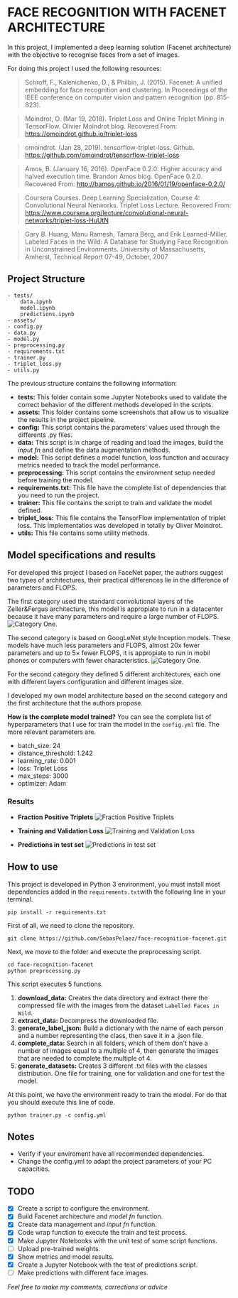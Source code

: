 # FACE RECOGNITION WITH FACENET ARCHITECTURE

In this project, I implemented a deep learning solution (Facenet architecture) with the objective to recognise faces from a set of images.

For doing this project I used the following resources:

> Schroff, F., Kalenichenko, D., & Philbin, J. (2015). Facenet: A unified embedding for face recognition and clustering. In Proceedings of the IEEE conference on computer vision and pattern recognition (pp. 815-823).

> Moindrot, O. (Mar 19, 2018). Triplet Loss and Online Triplet Mining in TensorFlow. Olivier Moindrot blog. Recovered From: https://omoindrot.github.io/triplet-loss

> omoindrot. (Jan 28, 2019). tensorflow-triplet-loss. Github. https://github.com/omoindrot/tensorflow-triplet-loss

> Amos, B. (January 16, 2016). OpenFace 0.2.0: Higher accuracy and halved execution time. Brandon Amos blog. OpenFace 0.2.0. Recovered From: http://bamos.github.io/2016/01/19/openface-0.2.0/

> Coursera Courses. Deep Learning Specialization, Course 4: Convolutional Neural Networks. Triplet Loss Lecture. Recovered From: https://www.coursera.org/lecture/convolutional-neural-networks/triplet-loss-HuUtN 

> Gary B. Huang, Manu Ramesh, Tamara Berg, and Erik Learned-Miller. Labeled Faces in the Wild: A Database for Studying Face Recognition in Unconstrained Environments. University of Massachusetts, Amherst, Technical Report 07-49, October, 2007


## Project Structure

```
- tests/
    data.ipynb
    model.ipynb
    predictions.ipynb
- assets/
- config.py
- data.py
- model.py
- preprocessing.py
- requirements.txt
- trainer.py
- triplet_loss.py
- utils.py
```

The previous structure contains the following information:

* **tests:** This folder contain some Jupyter Notebooks used to validate the correct behavior of the different methods developed in the scripts.
* **assets:** This folder contains some screenshots that allow us to visualize the results in the project pipeline.
* **config:** This script contains the parameters' values used through the differents .py files.
* **data:** This script is in charge of reading and load the images, build the _input fn_ and define the data augmentation methods.
* **model:** This script defines a model function, loss function and accuracy metrics needed to track the model performance.
* **preprocessing:** This script contains the environment setup needed before training the model.
* **requirements.txt:** This file have the complete list of dependencies that you need to run the project.
* **trainer:** This file contains the script to train and validate the model defined.
* **triplet_loss:** This file contains the TensorFlow implementation of triplet loss. This implementatios was developed in totally by Oliver Moindrot.
* **utils:** This file contains some utility methods.

## Model specifications and results

For developed this project I based on FaceNet paper, the authors suggest two types of architectures, their practical differences lie in the difference of parameters and FLOPS. 

The first category used the standard convolutional layers of the Zeiler&Fergus architecture, this model is appropiate to run in a datacenter because it have many  parameters  and  require  a  large  number  of  FLOPS. ![Category One](assets/Architecture1.JPG). 

The second category is based on GoogLeNet style Inception models. These models have much less parameters and FLOPS, almost 20x fewer parameters and up to 5× fewer FLOPS, it is appropiate to run in mobil phones or computers with fewer characteristics. ![Category One](assets/Architecture2.JPG). 

For the second category they defined 5 different architectures, each one with different layers configuration and different images size.

I developed my own model architecture based on the second category and the first architecture that the authors propose.

**How is the complete model trained?** You can see the complete list of hyperparameters that I use for train the model in the  `config.yml` file. The more relevant parameters are.
* batch_size: 24
* distance_threshold: 1.242
* learning_rate: 0.001
* loss: Triplet Loss
* max_steps: 3000
* optimizer: Adam

### Results
* **Fraction Positive Triplets**
![Fraction Positive Triplets](assets/Fraction_Positive_Triplets.JPG)

* **Training and Validation Loss**
![Training and Validation Loss](assets/Loss.JPG)

* **Predictions in test set**
![Predictions in test set](assets/Predictions_Test_Set.JPG)

## How to use

This project is developed in Python 3 environment, you must install most dependencies added in the ```requirements.txt```with the following line in your terminal.

```
pip install -r requirements.txt
```

First of all, we need to clone the repository.
```
git clone https://github.com/SebasPelaez/face-recognition-facenet.git
```

Next, we move to the folder and execute the preprocessing script.
```
cd face-recognition-facenet
python preprocessing.py
```

This script executes 5 functions.

1. **download_data:** Creates the data directory and extract there the compressed file with the images from the dataset ```Labelled Faces in Wild```.
2. **extract_data:** Decompress the downloaded file.
3. **generate_label_json:** Build a dictionary with the name of each person and a number representing the class, then save it in a .json file.
4. **complete_data:** Search in all folders, which of them don't have a number of images equal to a multiple of 4, then generate the images that are needed to complete the multiple of 4.
4. **generate_datasets:** Creates 3 different .txt files with the classes distribution. One file for training, one for validation and one for test the model.

At this point, we have the environment ready to train the model. For do that you should execute this line of code.

```
python trainer.py -c config.yml
```

## Notes

* Verify if your enviroment have all recommended dependencies.
* Change the config.yml to adapt the project parameters of your PC capacities.


## TODO

- [x] Create a script to configure the environment.
- [x] Build Facenet architecture and _model fn_ function.
- [x] Create data management and _input fn_ function.
- [x] Code wrap function to execute the train and test process.
- [x] Make Jupyter Notebooks with the unit test of some script functions.
- [ ] Upload pre-trained weights.
- [x] Show metrics and model results.
- [x] Create a Jupyter Notebook with the test of predictions script.
- [ ] Make predictions with different face images.

_Feel free to make my comments, corrections or advice_